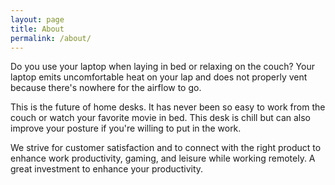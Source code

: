 ```yaml
---
layout: page
title: About
permalink: /about/
---
```


Do you use your laptop when laying in bed or relaxing on the couch? Your laptop emits uncomfortable heat on your lap and does not properly vent because there's nowhere for the airflow to go.

This is the future of home desks. It has never been so easy to work from the couch or watch your favorite movie in bed. This desk is chill but can also improve your posture if you're willing to put in the work.

We strive for customer satisfaction and to connect with the right product to enhance work productivity, gaming, and leisure while working remotely. A great investment to enhance your productivity.

